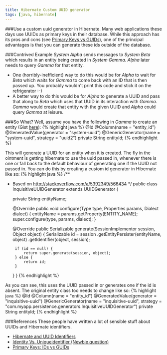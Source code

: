 ```yaml
---
title: Hibernate Custom UUID generator
tags: [java, hibernate]
---
```


###Use a custom uuid generator in Hibernate.
Many web applications these days use UUIDs as primary keys in their database. While this approach has its pros and cons (see [Primary Keys vs GUIDs](http://blog.codinghorror.com/primary-keys-ids-versus-guids/)), one of the principal advantages is that you can generate these ids outside of the database.

###Contrived Example
*System Alpha* sends messages to *System Beta* which results in an entity being created in *System Gamma*. *Alpha* later needs to query *Gamma* for that entity.

- One (horribly-inefficient) way to do this would be for *Alpha* to wait for *Beta* which waits for *Gamma* to come back with an ID that is then passed up. You probably wouldn't print this code and stick it on the refrigerator :-)
- A better way to do this would be for *Alpha* to generate a UUID and pass that along to *Beta* which uses that UUID in its interaction with *Gamma*. *Gamma* would create that entity with the given UUID and *Alpha* could query *Gamma* at leisure.

###So What?
Well, assume you have the following in *Gamma* to create an entity (Gist [here](https://gist.github.com/rajivrnair/2f660011d821002ecc4c)):
{% highlight java %}
@Id
@Column(name = "entity_id")
@GeneratedValue(generator = "system-uuid")
@GenericGenerator(name = "system-uuid", strategy = "uuid2")
private String entityId;
{% endhighlight %}

This will generate a UUID for an entity when it is created. The fly in the ointment is getting hibernate to use the uuid passed in, whenever there is one or fall back to the default behaviour of generating one if the UUID not passed in. You can do this by creating a custom id generator in Hibernate like so:
{% highlight java %}
/**
 * Based on http://stackoverflow.com/a/5392349/566434
 */
public class InquisitiveUUIDGenerator extends UUIDGenerator {

    private String entityName;

    @Override
    public void configure(Type type, Properties params, Dialect dialect) {
        entityName = params.getProperty(ENTITY_NAME);
        super.configure(type, params, dialect);
    }

    @Override
    public Serializable generate(SessionImplementor session, Object object) {
        Serializable id = session
                .getEntityPersister(entityName, object)
                .getIdentifier(object, session);

        if (id == null) {
            return super.generate(session, object);
        } else {
            return id;
        }
    }
}
{% endhighlight %}

As you can see, this uses the UUID passed in or generates one if the id is absent. The original entity class too needs to change like so:
{% highlight java %}
@Id
@Column(name = "entity_id")
@GeneratedValue(generator = "inquisitive-uuid")
@GenericGenerator(name = "inquisitive-uuid", strategy = "com.myapp.persistence.generators.InquisitiveUUIDGenerator")
private String entityId;
{% endhighlight %}

###References
These people have written a lot of sensible stuff about UUIDs and Hibernate identifiers.

- [Hibernate and UUID Identifiers](http://vladmihalcea.com/2014/07/01/hibernate-and-uuid-identifiers/)
- [Identity Vs. Uniqueidentifier (Newbie question)](https://groups.google.com/forum/?hl=en#!msg/microsoft.public.sqlserver.programming/qtCRhLLM9Kk/tg9vDfjbYW0J)
- [Primary Keys: IDs vs GUIDs](http://blog.codinghorror.com/primary-keys-ids-versus-guids/)
